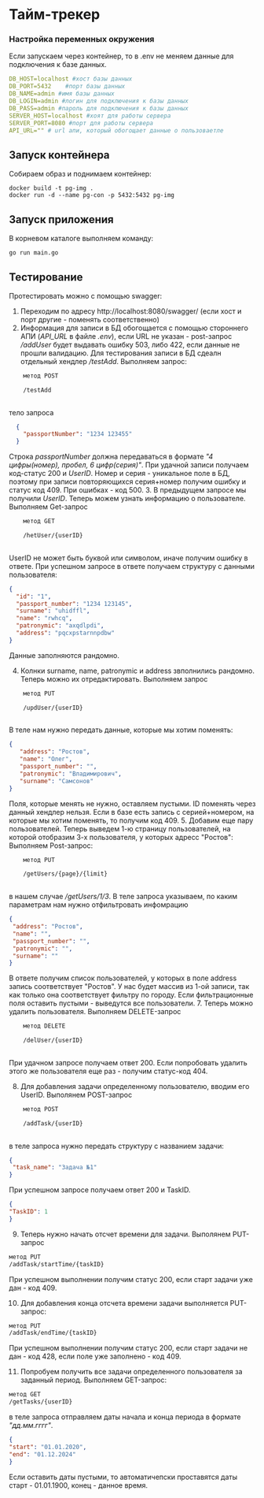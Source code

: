 # Тайм-трекер

### Настройка переменных окружения
Если запускаем через контейнер, то в .env не меняем данные для подключения к базе данных.

```yaml
DB_HOST=localhost #хост базы данных
DB_PORT=5432    #порт базы данных
DB_NAME=admin #имя базы данных
DB_LOGIN=admin #логин для подключения к базы данных
DB_PASS=admin #пароль для подключения к базы данных
SERVER_HOST=localhost #хоят для работы сервера
SERVER_PORT=8080 #порт для работы сервера
API_URL="" # url апи, который обогощает данные о пользоваетле
```
## Запуск контейнера
Собираем образ и поднимаем контейнер:

```golang
docker build -t pg-img .
docker run -d --name pg-con -p 5432:5432 pg-img
```

## Запуск приложения
В корневом каталоге выполняем команду:
```golang
go run main.go
```

## Тестирование
Протестировать можно с помощью swagger:

1. Переходим по адресу http://localhost:8080/swagger/ (если хост и порт другие - поменять соответственно)
2. Информация для записи в БД обогощается с помощью стороннего АПИ (*API_URL* в файле *.env*), если URL не указан - post-запрос */addUser* будет выдавать ошибку 503, либо 422, если данные не прошли валидацию. Для тестирования записи в БД сдеалн отдельный хендлер */testAdd*.
Выполняем запрос:  
```html
    метод POST

    /testAdd
  
  ```
тело запроса
```JSON
  {
    "passportNumber": "1234 123455"
  }
  ```
Строка *passportNumber* должна передаваться в формате *"4 цифры(номер), пробел, 6 цифр(серия)"*. При удачной записи получаем код-статус 200 и *UserID*. Номер и серия - уникальное поле в БД, поэтому при записи повторяющихся серия+номер получим ошибку и статус код 409. При ошибках - код 500.
3. В предыдущем запросе мы получили *UserID*. Теперь можем узнать информацию о пользователе.
Выполняем Get-запрос
```html
    метод GET

    /hetUser/{userID}
  
  ```

UserID не может быть буквой или символом, иначе получим ошибку в ответе.
При успешном запросе в ответе получаем структуру с данными пользователя:
```JSON
{
  "id": "1",
  "passport_number": "1234 123145",
  "surname": "uhidffl",
  "name": "rwhcq",
  "patronymic": "axqdlpdi",
  "address": "pqcxpstarnnpdbw"
}
```
Данные заполняются рандомно.

4. Колнки surname, name, patronymic и address звполнились рандомно. Теперь можно их отредактировать.
Выполняем запрос 
```html
    метод PUT

    /updUser/{userID}
  
  ```
В теле нам нужно передать данные, которые мы хотим поменять:
```JSON
{
   "address": "Ростов",
   "name": "Олег",
   "passport_number": "",
   "patronymic": "Владимирович",
   "surname": "Самсонов"
}
```
Поля, которые менять не нужно, оставляем пустыми. ID поменять через данный хендлер нельзя. Если в базе есть запись с серией+номером, на которые мы хотим поменять, то получим код 409.
5. Добавим еще пару пользователей. Теперь выведем 1-ю страницу пользователей, на которой отобразим 3-х пользователя, у которых адресс "Ростов":
Выполняем Post-запрос: 
```html
    метод PUT

    /getUsers/{page}/{limit}
  
  ```
в нашем случае */getUsers/1/3*. В теле запроса указываем, по каким параметрам нам нужно отфильтровать инфомрацию
  ```JSON 
{
   "address": "Ростов",
   "name": "",
   "passport_number": "",
   "patronymic": "",
   "surname": ""
}
```
В ответе получим список пользователей, у которых в поле address запись соответствует "Ростов". У нас будет массив из 1-ой записи, так как только она соответствует фильтру по городу. Если фильтрационные поля оставить пустыми - выведутся все пользователи. 
7. Теперь можно удалить пользователя.
Выполняем DELETE-запрос 
```html
    метод DELETE

    /delUser/{userID}
  
  ```
При удачном запросе получаем ответ 200. Если попробовать удалить этого же пользователя еще раз - получим статус-код 404.

8. Для добавления задачи определенному пользователю, вводим его UserID.
Выполянем POST-запрос 
```html
    метод POST

    /addTask/{userID}
  
  ```
в теле запроса нужно передать структуру с названием задачи:
  ```JSON 
{
   "task_name": "Задача №1"
}
```
При успешном запросе получаем ответ 200 и TaskID.
  ```JSON
{
"TaskID": 1
}
```
9. Теперь нужно начать отсчет времени для задачи. Выполянем PUT-запрос
```HTML
метод PUT
/addTask/startTime/{taskID}
```
При успешном выполнении получим статус 200, если старт задачи уже дан - код 409.

10. Для добавления конца отсчета времени задачи выполняется PUT-запрос:
```HTML
метод PUT
/addTask/endTime/{taskID}
```
При успешном выполнении получим статус 200, если старт задачи не дан - код 428, если поле уже заполнено - код 409.

11. Попробуем получить все задачи определенного пользователя за заданный период. Выполняем GET-запрос: 
```HTML
метод GET
/getTasks/{userID}
```
в теле запроса отправляем даты начала и конца периода в формате *"дд.мм.гггг"*.
  ```JSON
{
  "start": "01.01.2020",
  "end": "01.12.2024"
}
```
Если оставить даты пустыми, то автоматичепски проставятся даты старт - 01.01.1900, конец - данное время.